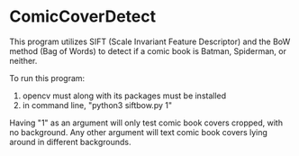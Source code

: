 # ComicCoverDetect

This program utilizes SIFT (Scale Invariant Feature Descriptor) and the BoW method (Bag of Words) to detect if a comic book is Batman, Spiderman, or neither.

To run this program:
  1. opencv must along with its packages must be installed
  2. in command line, "python3 siftbow.py 1"
  
 Having "1" as an argument will only test comic book covers cropped, with no background. Any other argument will text comic book covers lying around in different backgrounds.
 
 
